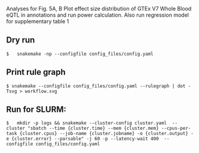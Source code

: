 Analyses for Fig. 5A, B 
Plot effect size distribution of GTEx V7 Whole Blood eQTL in annotations and run power calculation. Also run regression model for supplementary table 1
	
## Dry run
```
$	snakemake -np --configfile config_files/config.yaml
```
	
## Print rule graph
```
$ snakemake --configfile config_files/config.yaml --rulegraph | dot -Tsvg > workflow.svg
```

## Run for SLURM: 
```
$	mkdir -p logs && snakemake --cluster-config cluster.yaml  --cluster "sbatch --time {cluster.time} --mem {cluster.mem} --cpus-per-task {cluster.cpus} --job-name {cluster.jobname} -o {cluster.output} -e {cluster.error} --parsable" -j 60 -p --latency-wait 400  --configfile config_files/config.yaml
```
	